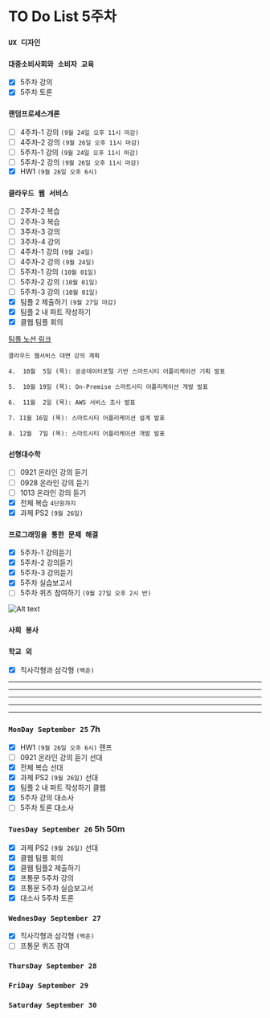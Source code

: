 # TO Do List 5주차

### `UX 디자인` 

### `대중소비사회와 소비자 교육`
- [x] 5주차 강의
- [x] 5주차 토론

### `랜덤프로세스개론`
- [ ] 4주차-1 강의 `(9월 24일 오후 11시 마감)`
- [ ] 4주차-2 강의 `(9월 26일 오후 11시 마감)`
- [ ] 5주차-1 강의 `(9월 24일 오후 11시 마감)`
- [ ] 5주차-2 강의 `(9월 26일 오후 11시 마감)`
- [x] HW1 `(9월 26일 오후 6시)`

### `클라우드 웹 서비스`
- [ ] 2주차-2 복습
- [ ] 2주차-3 복습 
- [ ] 3주차-3 강의 
- [ ] 3주차-4 강의 
- [ ] 4주차-1 강의 `(9월 24일)`
- [ ] 4주차-2 강의 `(9월 24일)` 
- [ ] 5주차-1 강의 `(10월 01일)`
- [ ] 5주차-2 강의 `(10월 01일)` 
- [ ] 5주차-3 강의 `(10월 01일)` 
- [x] 팀플 2 제출하기 `(9월 27일 마감)`
- [x] 팀플 2 내 파트 작성하기
- [x] 클웹 팀플 회의

[팀플 노션 링크](https://www.notion.so/Cloud-Web-Service-Team-Project-cb7f98e2e37c43fd98b7937e0d5018c5)
```
클라우드 웹서비스 대면 강의 계획

4.  10월  5일 (목): 공공데이터포털 기반 스마트시티 어플리케이션 기획 발표

5.  10월 19일 (목): On-Premise 스마트시티 어플리케이션 개발 발표

6.  11월  2일 (목): AWS 서비스 조사 발표

7. 11월 16일 (목): 스마트시티 어플리케이션 설계 발표

8. 12월  7일 (목): 스마트시티 어플리케이션 개발 발표
```

### `선형대수학`
- [ ] 0921 온라인 강의 듣기
- [ ] 0928 온라인 강의 듣기
- [ ] 1013 온라인 강의 듣기
- [x] 전체 복습 `4단원까지`
- [x] 과제 PS2 `(9월 26일)`

### `프로그래밍을 통한 문제 해결`
- [x] 5주차-1 강의듣기
- [x] 5주차-2 강의듣기
- [x] 5주차-3 강의듣기
- [x] 5주차 실습보고서 
- [ ] 5주차 퀴즈 참여하기 `(9월 27일 오후 2시 반)`

![Alt text](%E1%84%91%E1%85%B3%E1%84%90%E1%85%A9%E1%86%BC%E1%84%86%E1%85%AE%E1%86%AB%E1%84%80%E1%85%A1%E1%86%BC%E1%84%8B%E1%85%B4%E1%84%80%E1%85%A8%E1%84%92%E1%85%AC%E1%86%A8%E1%84%89%E1%85%A5.png)

### `사회 봉사`

### `학교 외`
- [x] 직사각형과 삼각형 `(백준)`

---
---
---
---
---

### `MonDay September 25` 7h
- [X] HW1 `(9월 26일 오후 6시)` 랜프
- [ ] 0921 온라인 강의 듣기     선대
- [x] 전체 복습                선대
- [x] 과제 PS2 `(9월 26일)`     선대
- [x] 팀플 2 내 파트 작성하기       클웹
- [x] 5주차 강의            대소사
- [ ] 5주차 토론            대소사

### `TuesDay September 26` 5h 50m
- [x] 과제 PS2 `(9월 26일)`     선대
- [x] 클웹 팀플 회의
- [x] 클웹 팀플2 제출하기
- [x] 프통문 5주차 강의
- [x] 프통문 5주차 실습보고서
- [x] 대소사 5주차 토론

### `WednesDay September 27` 
- [x] 직사각형과 삼각형 `(백준)`
- [ ] 프통문 퀴즈 참여

### `ThursDay September 28` 

### `FriDay September 29`

### `Saturday September 30` 

